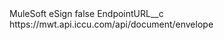 <?xml version="1.0" encoding="UTF-8"?>
<CustomMetadata xmlns="http://soap.sforce.com/2006/04/metadata" xmlns:xsi="http://www.w3.org/2001/XMLSchema-instance" xmlns:xsd="http://www.w3.org/2001/XMLSchema">
    <label>MuleSoft eSign</label>
    <protected>false</protected>
    <values>
        <field>EndpointURL__c</field>
        <value xsi:type="xsd:string">https://mwt.api.iccu.com/api/document/envelope</value>
    </values>
</CustomMetadata>
